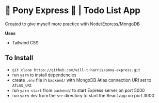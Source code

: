 # 🐴 Pony Express 🐴 | Todo List App
Created to give myself more practice with Node/Express/MongoDB

**Uses**
- Tailwind CSS

## To Install

- `git clone https://github.com/will-t-harris/pony-express.git`
- run `yarn` to install dependencies
- create `.env` file in `backend/` with MongoDB Atlas connection URI set to `ATLAS_URI`
- run `yarn start` from `backend/` to start Express server on port 5000
- run `yarn dev` from the `src` directory to start the React app on port 3000
